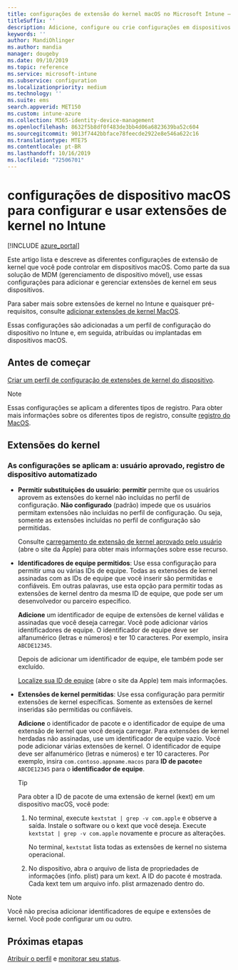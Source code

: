 ```yaml
---
title: configurações de extensão do kernel macOS no Microsoft Intune – Azure | Microsoft Docs
titleSuffix: ''
description: Adicione, configure ou crie configurações em dispositivos macOS para usar extensões de kernel. Além disso, permita que os usuários substituam as extensões aprovadas, permitam todas as extensões de um identificador de equipe ou permitam extensões ou aplicativos específicos no Microsoft Intune.
keywords: ''
author: MandiOhlinger
ms.author: mandia
manager: dougeby
ms.date: 09/10/2019
ms.topic: reference
ms.service: microsoft-intune
ms.subservice: configuration
ms.localizationpriority: medium
ms.technology: ''
ms.suite: ems
search.appverid: MET150
ms.custom: intune-azure
ms.collection: M365-identity-device-management
ms.openlocfilehash: 8632f5b8df0f483de3bb4d06a6823639ba52c604
ms.sourcegitcommit: 9013f7442bbface78feecde2922e8e546a622c16
ms.translationtype: MTE75
ms.contentlocale: pt-BR
ms.lasthandoff: 10/16/2019
ms.locfileid: "72506701"
---
```

# <a name="macos-device-settings-to-configure-and-use-kernel-extensions-in-intune"></a>configurações de dispositivo macOS para configurar e usar extensões de kernel no Intune

[!INCLUDE [azure_portal](../includes/azure_portal.md)]

Este artigo lista e descreve as diferentes configurações de extensão de kernel que você pode controlar em dispositivos macOS. Como parte da sua solução de MDM (gerenciamento de dispositivo móvel), use essas configurações para adicionar e gerenciar extensões de kernel em seus dispositivos.

Para saber mais sobre extensões de kernel no Intune e quaisquer pré-requisitos, consulte [adicionar extensões de kernel MacOS](../kernel-extensions-overview-macos.md).

Essas configurações são adicionadas a um perfil de configuração do dispositivo no Intune e, em seguida, atribuídas ou implantadas em dispositivos macOS.

## <a name="before-you-begin"></a>Antes de começar

[Criar um perfil de configuração de extensões de kernel do dispositivo](../kernel-extensions-overview-macos.md).

> [!NOTE]
> Essas configurações se aplicam a diferentes tipos de registro. Para obter mais informações sobre os diferentes tipos de registro, consulte [registro do MacOS](../macos-enroll.md).

## <a name="kernel-extensions"></a>Extensões do kernel

### <a name="settings-apply-to-user-approved-automated-device-enrollment"></a>As configurações se aplicam a: usuário aprovado, registro de dispositivo automatizado

- **Permitir substituições do usuário**: **permitir** permite que os usuários aprovem as extensões do kernel não incluídas no perfil de configuração. **Não configurado** (padrão) impede que os usuários permitam extensões não incluídas no perfil de configuração. Ou seja, somente as extensões incluídas no perfil de configuração são permitidas.

  Consulte [carregamento de extensão de kernel aprovado pelo usuário](https://developer.apple.com/library/archive/technotes/tn2459/_index.html) (abre o site da Apple) para obter mais informações sobre esse recurso.

- **Identificadores de equipe permitidos**: Use essa configuração para permitir uma ou várias IDs de equipe. Todas as extensões de kernel assinadas com as IDs de equipe que você inserir são permitidas e confiáveis. Em outras palavras, use esta opção para permitir todas as extensões de kernel dentro da mesma ID de equipe, que pode ser um desenvolvedor ou parceiro específico.

  **Adicione** um identificador de equipe de extensões de kernel válidas e assinadas que você deseja carregar. Você pode adicionar vários identificadores de equipe. O identificador de equipe deve ser alfanumérico (letras e números) e ter 10 caracteres. Por exemplo, insira `ABCDE12345`.

  Depois de adicionar um identificador de equipe, ele também pode ser excluído.

  [Localize sua ID de equipe](https://help.apple.com/developer-account/#/dev55c3c710c) (abre o site da Apple) tem mais informações.

- **Extensões de kernel permitidas**: Use essa configuração para permitir extensões de kernel específicas. Somente as extensões de kernel inseridas são permitidas ou confiáveis. 

  **Adicione** o identificador de pacote e o identificador de equipe de uma extensão de kernel que você deseja carregar. Para extensões de kernel herdadas não assinadas, use um identificador de equipe vazio. Você pode adicionar várias extensões de kernel. O identificador de equipe deve ser alfanumérico (letras e números) e ter 10 caracteres. Por exemplo, insira `com.contoso.appname.macos` para **ID de pacote**e `ABCDE12345` para o **identificador de equipe**.

  > [!TIP]
  > Para obter a ID de pacote de uma extensão de kernel (kext) em um dispositivo macOS, você pode:
  >
  > 1. No terminal, execute `kextstat | grep -v com.apple` e observe a saída. Instale o software ou o kext que você deseja. Execute `kextstat | grep -v com.apple` novamente e procure as alterações.
  >
  >    No terminal, `kextstat` lista todas as extensões de kernel no sistema operacional. 
  >
  > 2. No dispositivo, abra o arquivo de lista de propriedades de informações (info. plist) para um kext. A ID do pacote é mostrada. Cada kext tem um arquivo info. plist armazenado dentro do. 

> [!NOTE]
> Você não precisa adicionar identificadores de equipe e extensões de kernel. Você pode configurar um ou outro.

## <a name="next-steps"></a>Próximas etapas

[Atribuir o perfil](../device-profile-assign.md) e [monitorar seu status](../device-profile-monitor.md).
